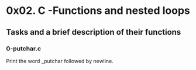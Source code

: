 # 0x02. C -Functions and nested loops

## Tasks and a brief description of their functions

### 0-putchar.c
Print  the word _putchar followed by newline.

